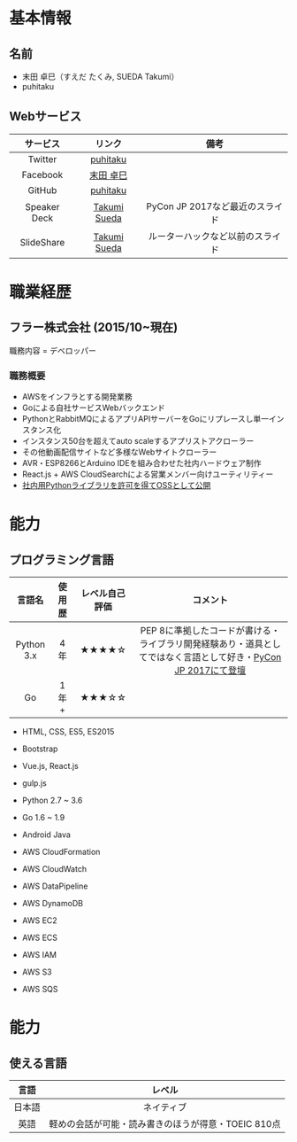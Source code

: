 # 基本情報

## 名前

 - 末田 卓巳（すえだ たくみ, SUEDA Takumi）
 - puhitaku


## Webサービス

|サービス|リンク|備考|
|:-:|:-:|:-:|
|Twitter|[puhitaku](https://twitter.com/puhitaku)|
|Facebook|[末田 卓巳](https://www.facebook.com/puhitaku)|
|GitHub|[puhitaku](https://github.com/puhitaku)|
|Speaker Deck|[Takumi Sueda](https://speakerdeck.com/puhitaku)|PyCon JP 2017など最近のスライド|
|SlideShare|[Takumi Sueda](https://www.slideshare.net/takumisueda)|ルーターハックなど以前のスライド|


# 職業経歴

## フラー株式会社 (2015/10~現在)

職務内容 = デベロッパー

### 職務概要

 - AWSをインフラとする開発業務
 - Goによる自社サービスWebバックエンド
 - PythonとRabbitMQによるアプリAPIサーバーをGoにリプレースし単一インスタンス化
 - インスタンス50台を超えてauto scaleするアプリストアクローラー
 - その他動画配信サイトなど多様なWebサイトクローラー
 - AVR・ESP8266とArduino IDEを組み合わせた社内ハードウェア制作
 - React.js + AWS CloudSearchによる営業メンバー向けユーティリティー
 - [社内用Pythonライブラリを許可を得てOSSとして公開](https://github.com/fuller-inc/bqx)


# 能力

## プログラミング言語

|言語名|使用歴|レベル自己評価|コメント|
|:-:|:-:|:-:|:-:|
|Python 3.x|4年|★★★★☆|PEP 8に準拠したコードが書ける・ライブラリ開発経験あり・道具としてではなく言語として好き・[PyCon JP 2017にて登壇](http://gihyo.jp/news/report/01/pyconjp2017/0001#sec3)|
|Go|1年+|★★★☆☆||

 - HTML, CSS, ES5, ES2015
 - Bootstrap
 - Vue.js, React.js
 - gulp.js

 - Python 2.7 ~ 3.6
 - Go 1.6 ~ 1.9
 - Android Java

 - AWS CloudFormation
 - AWS CloudWatch
 - AWS DataPipeline
 - AWS DynamoDB
 - AWS EC2
 - AWS ECS
 - AWS IAM
 - AWS S3
 - AWS SQS


# 能力

## 使える言語

|言語|レベル|
|:-:|:-:|
|日本語|ネイティブ|
|英語|軽めの会話が可能・読み書きのほうが得意・TOEIC 810点|


## 